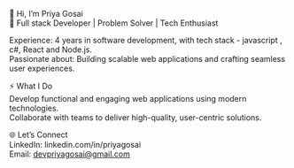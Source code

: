 👋 Hi, I’m Priya Gosai<br>
🚀 Full stack Developer | Problem Solver | Tech Enthusiast

Experience: 4 years in software development, with tech stack - javascript , c#, React and Node.js.<br>
Passionate about: Building scalable web applications and crafting seamless user experiences.<br>


⚡ What I Do<br>
Develop functional and engaging web applications using modern technologies.<br>
Collaborate with teams to deliver high-quality, user-centric solutions.<br>


🌐 Let’s Connect<br>
LinkedIn: linkedin.com/in/priyagosai<br>
Email: devpriyagosai@gmail.com
